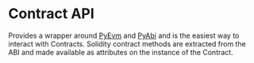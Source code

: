 # Contract API
Provides a wrapper around [PyEvm](./pyevm.md) and [PyAbi](./pyabi.md) and is the easiest way to interact with Contracts.  Solidity contract methods are extracted from the ABI and made available as attributes on the instance of the Contract.   